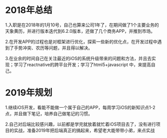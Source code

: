 # 2018年总结

1.入职是在2018年的1月10号，自己也算来公司1年了，在期间做了1个主要业务的天象黄历，并进行版本迭代到6.2.0版本，还做了几个商务APP，并推到市场。

2.在开发APP的过程也是对框架进行优化，探索一些新的优化点，在开发过程中遇到了手势冲突、农历等问题，并且得以解决。

3.在业余的时间自己在关注最近的iOS的系统升级带来的问题和方法，并且去实现；学习了reactnative的跨平台开发；学习了html5+javascript 中，来提高自己。


# 2019年规划
1.继续iOS开发，看能不能做一个属于自己的APP，每周学习iOS的新知识点1-2点，并且做下笔记，培养自己做笔记的习惯。

2.自己对后端比较感兴趣，以前都是学完就放着就忙着iOS项目去了，没有进行项目的实战，准备2019年把后端真正的搞起来，希望老大能带带小弟，来点实战
